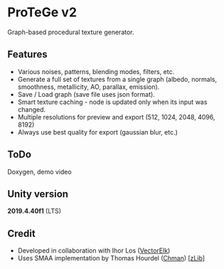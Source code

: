 # ProTeGe v2

Graph-based procedural texture generator.

## Features
* Various noises, patterns, blending modes, filters, etc.
* Generate a full set of textures from a single graph (albedo, normals, smoothness, metallicity, AO, parallax, emission).
* Save / Load graph (save file uses json format).
* Smart texture caching - node is updated only when its input was changed.
* Multiple resolutions for preview and export (512, 1024, 2048, 4096, 8192)
* Always use best quality for export (gaussian blur, etc.)

## ToDo
Doxygen, demo video

## Unity version

**2019.4.40f1** (LTS)

## Credit

* Developed in collaboration with Ihor Los ([VectorElk](https://github.com/VectorElk))
* Uses SMAA implementation by Thomas Hourdel ([Chman](https://github.com/Chman)) [[zLib](https://github.com/KosRud/ProTeGe_v2/blob/master/Assets/SMAA-master/LICENSE.txt)]
